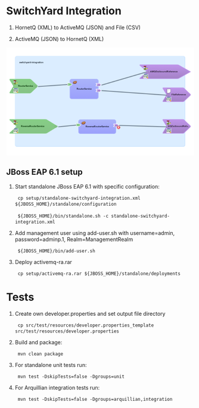 SwitchYard Integration
======================

1. HornetQ (XML) to ActiveMQ (JSON) and File (CSV)

2. ActiveMQ (JSON) to HornetQ (XML)

![diagram](diagram.png "diagram")

JBoss EAP 6.1 setup
-------------------
1. Start standalone JBoss EAP 6.1 with specific configuration:

        cp setup/standalone-switchyard-integration.xml ${JBOSS_HOME}/standalone/configuration

        ${JBOSS_HOME}/bin/standalone.sh -c standalone-switchyard-integration.xml

2. Add management user using add-user.sh with username=admin, password=adminp.1, Realm=ManagementRealm

        ${JBOSS_HOME}/bin/add-user.sh

3. Deploy activemq-ra.rar

        cp setup/activemq-ra.rar ${JBOSS_HOME}/standalone/deployments


Tests
=========================

1. Create own developer.properties and set output file directory

        cp src/test/resources/developer.properties_template src/test/resources/developer.properties

2. Build and package:

        mvn clean package

3. For standalone unit tests run:

        mvn test -DskipTests=false -Dgroups=unit

4. For Arquillian integration tests run:

        mvn test -DskipTests=false -Dgroups=arquillian,integration
